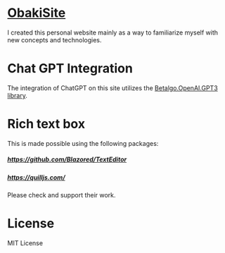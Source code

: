 # [ObakiSite](https://www.joshuajpiluden.site/obaki)
I created this personal website mainly as a way to familiarize myself with new concepts and technologies. 

# Chat GPT Integration
The integration of ChatGPT on this site utilizes the [Betalgo.OpenAI.GPT3 library](https://github.com/betalgo/openai).

# Rich text box 
This is made possible using the following packages:
 ##### https://github.com/Blazored/TextEditor
 ##### https://quilljs.com/
Please check and support their work.
 
# License
MIT License
